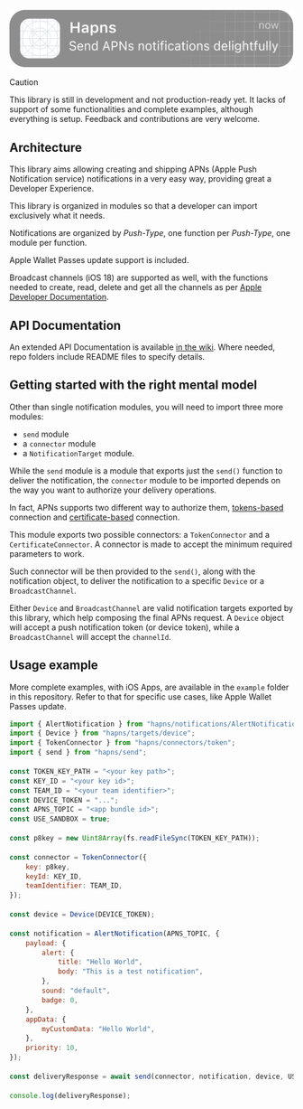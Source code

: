 <div align="center">
	<br>
	<picture>
		<source media="(prefers-color-scheme: dark)"
			srcset="https://github.com/alexandercerutti/hapns/raw/master/assets/logo-dark.svg?sanitize=true"
			alt="hapns logo for light mode"
			width="600"
		>
		<img
			width="600"
			alt="hapns logo for light mode"
			src="https://github.com/alexandercerutti/hapns/raw/master/assets/logo-light.svg?sanitize=true"
		>
	</picture>
	<br>

</div>

> [!CAUTION]
> This library is still in development and not production-ready yet. It lacks of support of some functionalities and complete examples, although everything is setup. Feedback and contributions are very welcome.

## Architecture

This library aims allowing creating and shipping APNs (Apple Push Notification service) notifications in a very easy way, providing great a Developer Experience.

This library is organized in modules so that a developer can import exclusively what it needs.

Notifications are organized by _Push-Type_, one function per _Push-Type_, one module per function.

Apple Wallet Passes update support is included.

Broadcast channels (iOS 18) are supported as well, with the functions needed to create, read, delete and get all the channels as per [Apple Developer Documentation](https://developer.apple.com/documentation/usernotifications/setting-up-broadcast-push-notifications).

## API Documentation

An extended API Documentation is available [in the wiki](https://github.com/alexandercerutti/hapns/wiki/API-Documentation-Reference). Where needed, repo folders include README files to specify details.

## Getting started with the right mental model

Other than single notification modules, you will need to import three more modules:

- `send` module
- a `connector` module
- a `NotificationTarget` module.

While the `send` module is a module that exports just the `send()` function to deliver the notification, the `connector` module to be imported depends on the way you want to authorize your delivery operations.

In fact, APNs supports two different way to authorize them, [tokens-based](https://developer.apple.com/documentation/usernotifications/establishing-a-token-based-connection-to-apns) connection and [certificate-based](https://developer.apple.com/documentation/usernotifications/establishing-a-certificate-based-connection-to-apns) connection.

This module exports two possible connectors: a `TokenConnector` and a `CertificateConnector`. A connector is made to accept the minimum required parameters to work.

Such connector will be then provided to the `send()`, along with the notification object, to deliver the notification to a specific `Device` or a `BroadcastChannel`.

Either `Device` and `BroadcastChannel` are valid notification targets exported by this library, which help composing the final APNs request. A `Device` object will accept a push notification token (or device token), while a `BroadcastChannel` will accept the `channelId`.

## Usage example

More complete examples, with iOS Apps, are available in the `example` folder in this repository. Refer to that for specific use cases, like Apple Wallet Passes update.

```js
import { AlertNotification } from "hapns/notifications/AlertNotification";
import { Device } from "hapns/targets/device";
import { TokenConnector } from "hapns/connectors/token";
import { send } from "hapns/send";

const TOKEN_KEY_PATH = "<your key path>";
const KEY_ID = "<your key id>";
const TEAM_ID = "<your team identifier>";
const DEVICE_TOKEN = "...";
const APNS_TOPIC = "<app bundle id>";
const USE_SANDBOX = true;

const p8key = new Uint8Array(fs.readFileSync(TOKEN_KEY_PATH));

const connector = TokenConnector({
	key: p8key,
	keyId: KEY_ID,
	teamIdentifier: TEAM_ID,
});

const device = Device(DEVICE_TOKEN);

const notification = AlertNotification(APNS_TOPIC, {
	payload: {
		alert: {
			title: "Hello World",
			body: "This is a test notification",
		},
		sound: "default",
		badge: 0,
	},
	appData: {
		myCustomData: "Hello World",
	},
	priority: 10,
});

const deliveryResponse = await send(connector, notification, device, USE_SANDBOX);

console.log(deliveryResponse);
```
